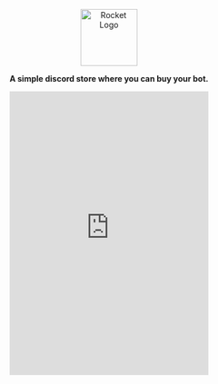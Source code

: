 <div align="center">

<a href="https://discord.gg/hmptMArghm" target="_blank"><img src="https://i.imgur.com/zRk4C7b.png" alt="Rocket Logo" height="100" /></a>

**A simple discord store where you can buy your bot.**

<iframe src="https://discord.com/widget?id=958770825522217110&theme=dark" width="350" height="500" allowtransparency="true" frameborder="0" sandbox="allow-popups allow-popups-to-escape-sandbox allow-same-origin allow-scripts"></iframe>

<!-- [![Support Server](https://discord.com/api/guilds/958770825522217110/embed.png?style=banner2)](https://discord.gg/hmptMArghm) -->

</div>
